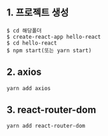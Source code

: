 ## 1. 프로젝트 생성

```terminal
$ cd 해당폴더
$ create-react-app hello-react
$ cd hello-react
$ npm start(또는 yarn start)
```

## 2. axios  
```terminal
yarn add axios
```

## 3. react-router-dom  
```terminal
yarn add react-router-dom
```
